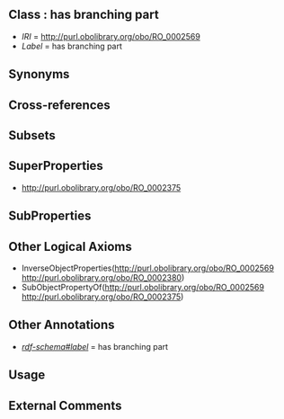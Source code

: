 
## Class : has branching part

 * *IRI* = http://purl.obolibrary.org/obo/RO_0002569
 * *Label* = has branching part

## Synonyms


## Cross-references


## Subsets


## SuperProperties

 * <http://purl.obolibrary.org/obo/RO_0002375>

## SubProperties


## Other Logical Axioms

 * InverseObjectProperties(<http://purl.obolibrary.org/obo/RO_0002569> <http://purl.obolibrary.org/obo/RO_0002380>)
 * SubObjectPropertyOf(<http://purl.obolibrary.org/obo/RO_0002569> <http://purl.obolibrary.org/obo/RO_0002375>)

## Other Annotations

 * *[rdf-schema#label](../../el/rdf-schema#label.md)* = has branching part

## Usage


## External Comments

